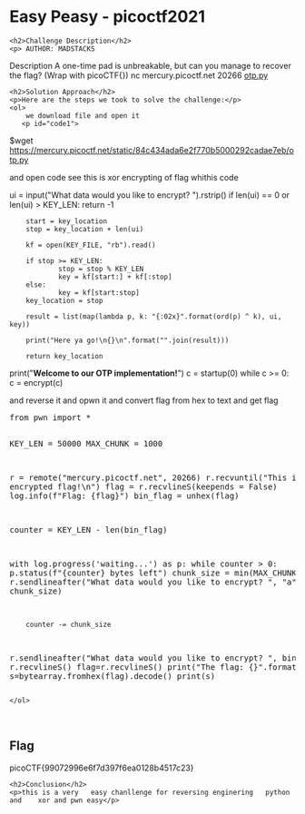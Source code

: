 <!DOCTYPE html>
<html>

<body>
    <h1>Easy Peasy - picoctf2021</h1>

    <h2>Challenge Description</h2>
    <p> AUTHOR: MADSTACKS

Description
A one-time pad is unbreakable, but can you manage to recover the flag? (Wrap with picoCTF{}) nc mercury.picoctf.net 20266 <a href="https://phantom1ss.github.io/blog/2024/practice/picoctf/EasyPeasy/otp.py">otp.py</a>
</p>
 
    <h2>Solution Approach</h2>
    <p>Here are the steps we took to solve the challenge:</p>
    <ol>
        we download file and open it
       <p id="code1">
$wget https://mercury.picoctf.net/static/84c434ada6e2f770b5000292cadae7eb/otp.py
 </p> 
and open code see this is xor encrypting of flag whithis code
<p id="code1">
ui = input("What data would you like to encrypt? ").rstrip()
        if len(ui) == 0 or len(ui) > KEY_LEN:
                return -1

        start = key_location
        stop = key_location + len(ui)

        kf = open(KEY_FILE, "rb").read()

        if stop >= KEY_LEN:
                stop = stop % KEY_LEN
                key = kf[start:] + kf[:stop]
        else:
                key = kf[start:stop]
        key_location = stop

        result = list(map(lambda p, k: "{:02x}".format(ord(p) ^ k), ui, key))

        print("Here ya go!\n{}\n".format("".join(result)))

        return key_location


print("******************Welcome to our OTP implementation!******************")
c = startup(0)
while c >= 0:
        c = encrypt(c)

</p>
 and reverse it and opwn it and convert flag from hex to text and get flag
<pre>
from pwn import *

KEY_LEN = 50000
MAX_CHUNK = 1000

r = remote("mercury.picoctf.net", 20266)
r.recvuntil("This is the encrypted flag!\n")
flag = r.recvlineS(keepends = False)
log.info(f"Flag: {flag}")
bin_flag = unhex(flag)

counter = KEY_LEN - len(bin_flag)

with log.progress('waiting...') as p:
    while counter > 0:
        p.status(f"{counter} bytes left")
        chunk_size = min(MAX_CHUNK, counter)
        r.sendlineafter("What data would you like to encrypt? ", "a" * chunk_size)
        
        counter -= chunk_size
 
r.sendlineafter("What data would you like to encrypt? ", bin_flag)
r.recvlineS()
flag=r.recvlineS()
print("The flag: {}".format(flag))
s=bytearray.fromhex(flag).decode()
print(s)
</pre>      
    
    </ol>
<br>
    <h2>Flag</h2>
    <p class="flag">picoCTF{99072996e6f7d397f6ea0128b4517c23}
</p>

    <h2>Conclusion</h2>
    <p>this is a very   easy chanllenge for reversing enginering   python and    xor and pwn easy</p>
</body>
</html>


